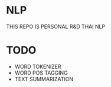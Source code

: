 # NLP
THIS REPO IS PERSONAL R&D THAI NLP

# TODO
- WORD TOKENIZER
- WORD POS TAGGING
- TEXT SUMMARIZATION
